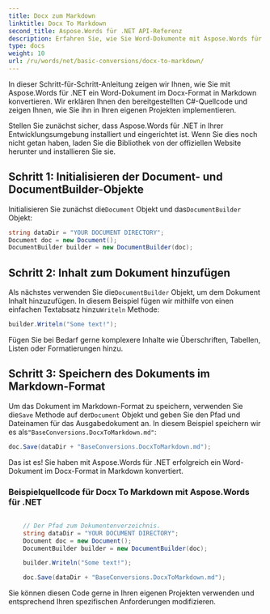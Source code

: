```yaml
---
title: Docx zum Markdown
linktitle: Docx To Markdown
second_title: Aspose.Words für .NET API-Referenz
description: Erfahren Sie, wie Sie Word-Dokumente mit Aspose.Words für .NET vom Docx- in das Markdown-Format konvertieren. Schritt-für-Schritt-Anleitung mit Beispielquellcode.
type: docs
weight: 10
url: /ru/words/net/basic-conversions/docx-to-markdown/
---
```


In dieser Schritt-für-Schritt-Anleitung zeigen wir Ihnen, wie Sie mit Aspose.Words für .NET ein Word-Dokument im Docx-Format in Markdown konvertieren. Wir erklären Ihnen den bereitgestellten C#-Quellcode und zeigen Ihnen, wie Sie ihn in Ihren eigenen Projekten implementieren.

Stellen Sie zunächst sicher, dass Aspose.Words für .NET in Ihrer Entwicklungsumgebung installiert und eingerichtet ist. Wenn Sie dies noch nicht getan haben, laden Sie die Bibliothek von der offiziellen Website herunter und installieren Sie sie.

## Schritt 1: Initialisieren der Document- und DocumentBuilder-Objekte

 Initialisieren Sie zunächst die`Document` Objekt und das`DocumentBuilder` Objekt:

```csharp
string dataDir = "YOUR DOCUMENT DIRECTORY";
Document doc = new Document();
DocumentBuilder builder = new DocumentBuilder(doc);
```

## Schritt 2: Inhalt zum Dokument hinzufügen

 Als nächstes verwenden Sie die`DocumentBuilder` Objekt, um dem Dokument Inhalt hinzuzufügen. In diesem Beispiel fügen wir mithilfe von einen einfachen Textabsatz hinzu`Writeln` Methode:

```csharp
builder.Writeln("Some text!");
```

Fügen Sie bei Bedarf gerne komplexere Inhalte wie Überschriften, Tabellen, Listen oder Formatierungen hinzu.

## Schritt 3: Speichern des Dokuments im Markdown-Format

 Um das Dokument im Markdown-Format zu speichern, verwenden Sie die`Save` Methode auf der`Document` Objekt und geben Sie den Pfad und Dateinamen für das Ausgabedokument an. In diesem Beispiel speichern wir es als`"BaseConversions.DocxToMarkdown.md"`:

```csharp
doc.Save(dataDir + "BaseConversions.DocxToMarkdown.md");
```

Das ist es! Sie haben mit Aspose.Words für .NET erfolgreich ein Word-Dokument im Docx-Format in Markdown konvertiert.

### Beispielquellcode für Docx To Markdown mit Aspose.Words für .NET

```csharp

	// Der Pfad zum Dokumentenverzeichnis.
	string dataDir = "YOUR DOCUMENT DIRECTORY";
	Document doc = new Document();
	DocumentBuilder builder = new DocumentBuilder(doc);

	builder.Writeln("Some text!");

	doc.Save(dataDir + "BaseConversions.DocxToMarkdown.md");

```

Sie können diesen Code gerne in Ihren eigenen Projekten verwenden und entsprechend Ihren spezifischen Anforderungen modifizieren.